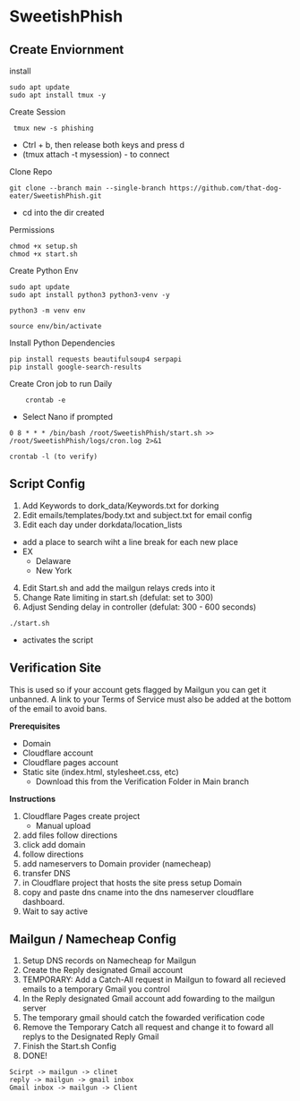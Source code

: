 # SweetishPhish

## Create Enviornment
  
install
```
sudo apt update
sudo apt install tmux -y
```
Create Session
```
 tmux new -s phishing 
```
- Ctrl + b, then release both keys and press d  
- (tmux attach -t mysession) - to connect  

Clone Repo
```
git clone --branch main --single-branch https://github.com/that-dog-eater/SweetishPhish.git
```
- cd into the dir created


Permissions
```
chmod +x setup.sh
chmod +x start.sh
```

Create Python Env
```
sudo apt update
sudo apt install python3 python3-venv -y
```
```
python3 -m venv env
```
```
source env/bin/activate
```

Install Python Dependencies
```
pip install requests beautifulsoup4 serpapi
pip install google-search-results
```

Create Cron job to run Daily
```
	crontab -e
```
- Select Nano if prompted
```
0 8 * * * /bin/bash /root/SweetishPhish/start.sh >> /root/SweetishPhish/logs/cron.log 2>&1
```
```
crontab -l (to verify)
```
## Script Config

1. Add Keywords to dork_data/Keywords.txt for dorking
2. Edit emails/templates/body.txt and subject.txt for email config  
3. Edit each day under dorkdata/location_lists
- add a place to search wiht a line break for each new place
- EX
  - Delaware
  - New York
4. Edit Start.sh and add the mailgun relays creds into it
5. Change Rate limiting in start.sh (defulat: set to 300)
6. Adjust Sending delay in controller (defulat: 300 - 600 seconds)

```
./start.sh
```
- activates the script

## Verification Site
This is used so if your account gets flagged by Mailgun you can get it unbanned. A link to your Terms of Service must also be added at the bottom of the email to avoid bans.

**Prerequisites**
- Domain
- Cloudflare account 
- Cloudflare pages account
- Static site (index.html, stylesheet.css, etc)
  	- Download this from the Verification Folder in Main branch
 
**Instructions**
1. Cloudflare Pages create project
	- Manual upload
2. add files follow directions
3. click add domain
4. follow directions 
5. add nameservers to Domain provider (namecheap)
6. transfer DNS
7. in Cloudflare project that hosts the site press setup Domain
8. copy and paste dns cname into the dns nameserver cloudflare dashboard.
9. Wait to say active

## Mailgun / Namecheap Config


1. Setup DNS records on Namecheap for Mailgun
2. Create the Reply designated Gmail account
3. TEMPORARY: Add a Catch-All request in Mailgun to foward all recieved emails to a temporary Gmail you control
4. In the Reply designated Gmail account add fowarding to the mailgun server
5. The temporary gmail should catch the fowarded verification code
6. Remove the Temporary Catch all request and change it to foward all replys to the Designated Reply Gmail
7. Finish the Start.sh Config
8. DONE!  
```
Scirpt -> mailgun -> clinet
reply -> mailgun -> gmail inbox
Gmail inbox -> mailgun -> Client 


